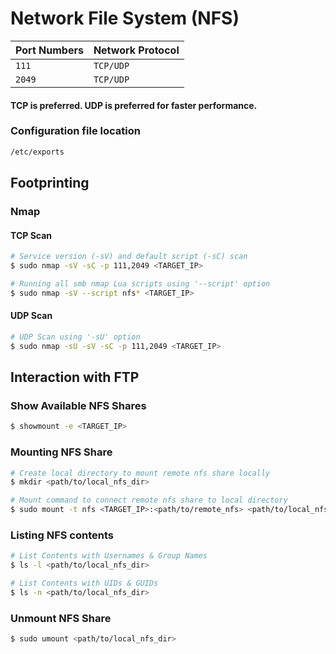 # Network File System (NFS)

| Port Numbers | Network Protocol |
| --- | --- |
| `111` | `TCP/UDP` |
| `2049` | `TCP/UDP` |

#### TCP is preferred. UDP is preferred for faster performance.

### Configuration file location
```bash
/etc/exports
```

## Footprinting

### Nmap 

#### TCP Scan
```bash
# Service version (-sV) and default script (-sC) scan
$ sudo nmap -sV -sC -p 111,2049 <TARGET_IP>

# Running all smb nmap Lua scripts using '--script' option
$ sudo nmap -sV --script nfs* <TARGET_IP>
```

#### UDP Scan
```bash
# UDP Scan using '-sU' option
$ sudo nmap -sU -sV -sC -p 111,2049 <TARGET_IP>
```
## Interaction with FTP

### Show Available NFS Shares

```bash
$ showmount -e <TARGET_IP>
```

### Mounting NFS Share

```bash
# Create local directory to mount remote nfs share locally
$ mkdir <path/to/local_nfs_dir>

# Mount command to connect remote nfs share to local directory
$ sudo mount -t nfs <TARGET_IP>:<path/to/remote_nfs> <path/to/local_nfs_dir> -o nolock
```

### Listing NFS contents

```bash
# List Contents with Usernames & Group Names
$ ls -l <path/to/local_nfs_dir>

# List Contents with UIDs & GUIDs
$ ls -n <path/to/local_nfs_dir>
```

### Unmount NFS Share

```bash
$ sudo umount <path/to/local_nfs_dir>
```